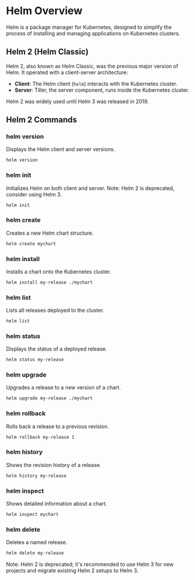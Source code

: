 # Helm Overview

Helm is a package manager for Kubernetes, designed to simplify the process of installing and managing applications on Kubernetes clusters.

## Helm 2 (Helm Classic)

Helm 2, also known as Helm Classic, was the previous major version of Helm. It operated with a client-server architecture:

- **Client**: The Helm client (`helm`) interacts with the Kubernetes cluster.
- **Server**: Tiller, the server component, runs inside the Kubernetes cluster.

Helm 2 was widely used until Helm 3 was released in 2019.

## Helm 2 Commands

### helm version
Displays the Helm client and server versions.
```bash
helm version
```

### helm init
Initializes Helm on both client and server. Note: Helm 2 is deprecated, consider using Helm 3.
```bash
helm init
```

### helm create
Creates a new Helm chart structure.
```bash
helm create mychart
```

### helm install
Installs a chart onto the Kubernetes cluster.
```bash
helm install my-release ./mychart
```

### helm list
Lists all releases deployed to the cluster.
```bash
helm list
```

### helm status
Displays the status of a deployed release.
```bash
helm status my-release
```

### helm upgrade
Upgrades a release to a new version of a chart.
```bash
helm upgrade my-release ./mychart
```

### helm rollback
Rolls back a release to a previous revision.
```bash
helm rollback my-release 1
```

### helm history
Shows the revision history of a release.
```bash
helm history my-release
```

### helm inspect
Shows detailed information about a chart.
```bash
helm inspect mychart
```

### helm delete
Deletes a named release.
```bash
helm delete my-release
```

Note: Helm 2 is deprecated; it's recommended to use Helm 3 for new projects and migrate existing Helm 2 setups to Helm 3.
